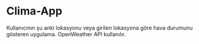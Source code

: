 # Clima-App

Kullanıcının şu anki lokasyonu veya girilen lokasyona göre hava durumunu gösteren uygulama. OpenWeather API kullanılır.
